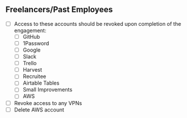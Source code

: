 ## Freelancers/Past Employees
- [ ] Access to these accounts should be revoked upon completion of the engagement:
  - [ ] GitHub
  - [ ] 1Password
  - [ ] Google
  - [ ] Slack
  - [ ] Trello
  - [ ] Harvest
  - [ ] Recruitee
  - [ ] Airtable Tables
  - [ ] Small Improvements
  - [ ] AWS

- [ ] Revoke access to any VPNs
- [ ] Delete AWS account
